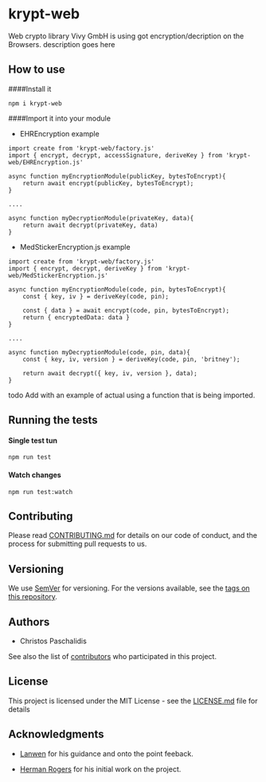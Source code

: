 # **krypt-web**

Web crypto library Vivy GmbH is using got encryption/decription on the Browsers. description goes here

## How to use

####Install it

```
npm i krypt-web
```

####Import it into your module

- EHREncryption example

```
import create from 'krypt-web/factory.js'
import { encrypt, decrypt, accessSignature, deriveKey } from 'krypt-web/EHREncryption.js'

async function myEncryptionModule(publicKey, bytesToEncrypt){
    return await encrypt(publicKey, bytesToEncrypt);
}

....

async function myDecryptionModule(privateKey, data){
    return await decrypt(privateKey, data)
}
```

- MedStickerEncryption.js example

```
import create from 'krypt-web/factory.js'
import { encrypt, decrypt, deriveKey } from 'krypt-web/MedStickerEncryption.js'

async function myEncryptionModule(code, pin, bytesToEncrypt){
    const { key, iv } = deriveKey(code, pin);

    const { data } = await encrypt(code, pin, bytesToEncrypt);
    return { encryptedData: data }
}

....

async function myDecryptionModule(code, pin, data){
    const { key, iv, version } = deriveKey(code, pin, 'britney');

    return await decrypt({ key, iv, version }, data);
}
```

todo Add with an example of actual using a function that is being imported.

## Running the tests

#### Single test tun

```
npm run test
```

#### Watch changes

```
npm run test:watch
```

## Contributing

Please read [CONTRIBUTING.md](https://github.com/UvitaTeam/krypt-web/blob/master/CONTRIBUTING.md) for details on our code of conduct, and the process for submitting pull requests to us.

## Versioning

We use [SemVer](http://semver.org/) for versioning. For the versions available, see the [tags on this repository](https://github.com/your/project/tags).

## Authors

- Christos Paschalidis

See also the list of [contributors](https://github.com/UvitaTeam/krypt-web/contributors) who participated in this project.

## License

This project is licensed under the MIT License - see the [LICENSE.md](https://github.com/UvitaTeam/krypt-web/blob/master/LICENSE.md) file for details

## Acknowledgments

- [Lanwen](https://github.com/lanwen) for his guidance and onto the point feeback.

- [Herman Rogers](https://github.com/herman-rogers) for his initial work on the project.
